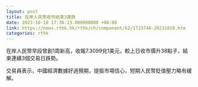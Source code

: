 ```yaml
---
layout: post
title: 在岸人民幣收市結束3連跌
date: 2023-10-18 17:38:23.000000000 +08:00
link: https://news.rthk.hk/rthk/ch/component/k2/1723740-20231018.htm
categories: rthk
---
```


在岸人民幣早段曾創1周新高，收報7.3099兌1美元，較上日收市價升38點子，結束連續3個交易日跌勢。

交易員表示，中國經濟數據好過預期，提振市場信心，短期人民幣貶值壓力略有緩解。
